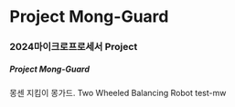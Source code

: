 # Project Mong-Guard

### 2024마이크로프로세서 Project
##### **Project Mong-Guard**

몽센 지킴이 몽가드. Two Wheeled Balancing Robot
test-mw

